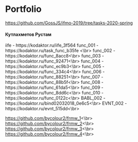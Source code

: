 # Portfolio

https://github.com/GossJS/ifmo-2019/tree/tasks-2020-spring
<h4 id="author" title="GossJS">Кутлахметов Рустам</h4>
iife - https://kodaktor.ru/iife_3f564
func_001 - https://kodaktor.ru/task_func_b35fe <\br>
func_002 - https://kodaktor.ru/func_8acc8<\br>
func_003 - https://kodaktor.ru/func_92471<\br>
func_004 - https://kodaktor.ru/func_ec9b3<\br>
func_005 - https://kodaktor.ru/func_334c4<\br>
func_006 - https://kodaktor.ru/func_88251<\br>
func_007 - https://kodaktor.ru/func_88b5f<\br>
func_008 - https://kodaktor.ru/func_61da5<\br>
func_009 - https://kodaktor.ru/func_8dd6c<\br>
func_010 - https://kodaktor.ru/func_0122c<\br>
BABL_002 - https://kodaktor.ru/bind02032018_0e6c5<\br>
EVNT_002 - https://kodaktor.ru/evnt_515dd<\br>

https://github.com/bycolour2/frmw_1<\br>
https://github.com/bycolour2/frmw_2<\br>
https://github.com/bycolour2/frmw_3<\br>
https://github.com/bycolour2/frmw_4<\br>
